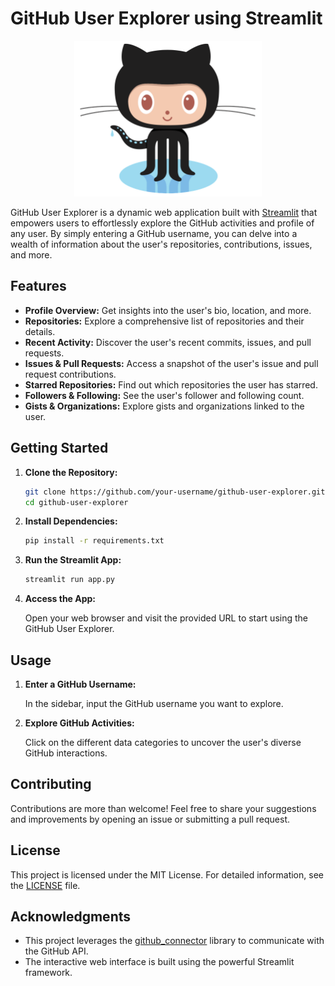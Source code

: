 # GitHub User Explorer using Streamlit

<p align="center">
  <img src="/content/github-logo.png" alt="GitHub User Explorer" width="300">
</p>

GitHub User Explorer is a dynamic web application built with [Streamlit](https://streamlit.io/) that empowers users to effortlessly explore the GitHub activities and profile of any user. By simply entering a GitHub username, you can delve into a wealth of information about the user's repositories, contributions, issues, and more.

## Features

- **Profile Overview:** Get insights into the user's bio, location, and more.
- **Repositories:** Explore a comprehensive list of repositories and their details.
- **Recent Activity:** Discover the user's recent commits, issues, and pull requests.
- **Issues & Pull Requests:** Access a snapshot of the user's issue and pull request contributions.
- **Starred Repositories:** Find out which repositories the user has starred.
- **Followers & Following:** See the user's follower and following count.
- **Gists & Organizations:** Explore gists and organizations linked to the user.

## Getting Started

1. **Clone the Repository:**

   ```sh
   git clone https://github.com/your-username/github-user-explorer.git
   cd github-user-explorer
   ```

2. **Install Dependencies:**

   ```sh
   pip install -r requirements.txt
   ```

3. **Run the Streamlit App:**

   ```sh
   streamlit run app.py
   ```

4. **Access the App:**

   Open your web browser and visit the provided URL to start using the GitHub User Explorer.

## Usage

1. **Enter a GitHub Username:**

   In the sidebar, input the GitHub username you want to explore.

2. **Explore GitHub Activities:**

   Click on the different data categories to uncover the user's diverse GitHub interactions.

## Contributing

Contributions are more than welcome! Feel free to share your suggestions and improvements by opening an issue or submitting a pull request.

## License

This project is licensed under the MIT License. For detailed information, see the [LICENSE](LICENSE) file.

## Acknowledgments

- This project leverages the [github_connector](src/github_connector.py) library to communicate with the GitHub API.
- The interactive web interface is built using the powerful Streamlit framework.
